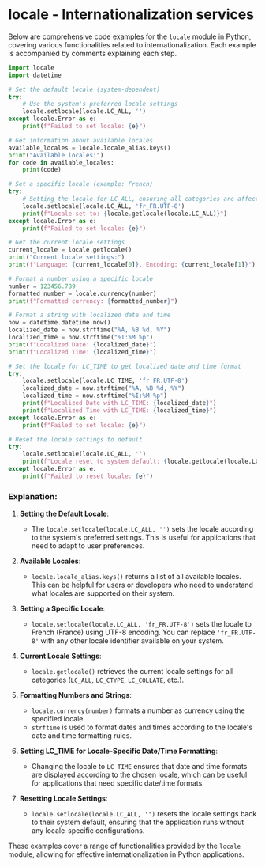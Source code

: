 # locale - Internationalization services

Below are comprehensive code examples for the `locale` module in Python, covering various functionalities related to internationalization. Each example is accompanied by comments explaining each step.

```python
import locale
import datetime

# Set the default locale (system-dependent)
try:
    # Use the system's preferred locale settings
    locale.setlocale(locale.LC_ALL, '')
except locale.Error as e:
    print(f"Failed to set locale: {e}")

# Get information about available locales
available_locales = locale.locale_alias.keys()
print("Available locales:")
for code in available_locales:
    print(code)

# Set a specific locale (example: French)
try:
    # Setting the locale for LC_ALL, ensuring all categories are affected
    locale.setlocale(locale.LC_ALL, 'fr_FR.UTF-8')
    print(f"Locale set to: {locale.getlocale(locale.LC_ALL)}")
except locale.Error as e:
    print(f"Failed to set locale: {e}")

# Get the current locale settings
current_locale = locale.getlocale()
print("Current locale settings:")
print(f"Language: {current_locale[0]}, Encoding: {current_locale[1]}")

# Format a number using a specific locale
number = 123456.789
formatted_number = locale.currency(number)
print(f"Formatted currency: {formatted_number}")

# Format a string with localized date and time
now = datetime.datetime.now()
localized_date = now.strftime("%A, %B %d, %Y")
localized_time = now.strftime("%I:%M %p")
print(f"Localized Date: {localized_date}")
print(f"Localized Time: {localized_time}")

# Set the locale for LC_TIME to get localized date and time format
try:
    locale.setlocale(locale.LC_TIME, 'fr_FR.UTF-8')
    localized_date = now.strftime("%A, %B %d, %Y")
    localized_time = now.strftime("%I:%M %p")
    print(f"Localized Date with LC_TIME: {localized_date}")
    print(f"Localized Time with LC_TIME: {localized_time}")
except locale.Error as e:
    print(f"Failed to set locale: {e}")

# Reset the locale settings to default
try:
    locale.setlocale(locale.LC_ALL, '')
    print(f"Locale reset to system default: {locale.getlocale(locale.LC_ALL)}")
except locale.Error as e:
    print(f"Failed to reset locale: {e}")
```

### Explanation:

1. **Setting the Default Locale**:
   - The `locale.setlocale(locale.LC_ALL, '')` sets the locale according to the system's preferred settings. This is useful for applications that need to adapt to user preferences.

2. **Available Locales**:
   - `locale.locale_alias.keys()` returns a list of all available locales. This can be helpful for users or developers who need to understand what locales are supported on their system.

3. **Setting a Specific Locale**:
   - `locale.setlocale(locale.LC_ALL, 'fr_FR.UTF-8')` sets the locale to French (France) using UTF-8 encoding. You can replace `'fr_FR.UTF-8'` with any other locale identifier available on your system.

4. **Current Locale Settings**:
   - `locale.getlocale()` retrieves the current locale settings for all categories (`LC_ALL`, `LC_CTYPE`, `LC_COLLATE`, etc.).

5. **Formatting Numbers and Strings**:
   - `locale.currency(number)` formats a number as currency using the specified locale.
   - `strftime` is used to format dates and times according to the locale's date and time formatting rules.

6. **Setting LC_TIME for Locale-Specific Date/Time Formatting**:
   - Changing the locale to `LC_TIME` ensures that date and time formats are displayed according to the chosen locale, which can be useful for applications that need specific date/time formats.

7. **Resetting Locale Settings**:
   - `locale.setlocale(locale.LC_ALL, '')` resets the locale settings back to their system default, ensuring that the application runs without any locale-specific configurations.

These examples cover a range of functionalities provided by the `locale` module, allowing for effective internationalization in Python applications.
